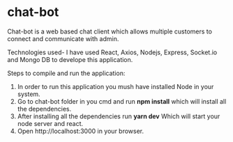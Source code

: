 # chat-bot

Chat-bot is a web based chat client which allows multiple customers to connect and communicate with admin. 

Technologies used-
I have used React, Axios, Nodejs, Express, Socket.io and Mongo DB to develope this application.

Steps to compile and run the application:
1. In order to run this application you mush have installed Node in your system.
2. Go to chat-bot folder in you cmd and run **npm install** which will install all the dependencies.
3. After installing all the dependencies run **yarn dev** Which will start your node server and react.
4. Open http://localhost:3000 in your browser.
